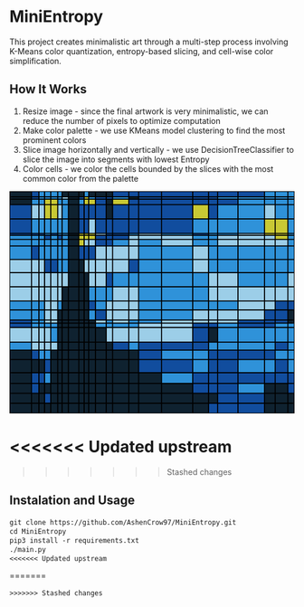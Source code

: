 # MiniEntropy
This project creates minimalistic art through a multi-step process involving K-Means color quantization, entropy-based slicing, and cell-wise color simplification.

## How It Works
1. Resize image - since the final artwork is very minimalistic, we can reduce the number of pixels to optimize computation
2. Make color palette - we use KMeans model clustering to find the most prominent colors
3. Slice image horizontally and vertically - we use DecisionTreeClassifier to slice the image into segments with lowest Entropy
4. Color cells - we color the cells bounded by the slices with the most common color from the palette

![Alt text](./starry_night_example/03_cells.bmp?raw=true "Starry Night")

<<<<<<< Updated upstream
=======

>>>>>>> Stashed changes
## Instalation and Usage
```
git clone https://github.com/AshenCrow97/MiniEntropy.git
cd MiniEntropy
pip3 install -r requirements.txt
./main.py
<<<<<<< Updated upstream
```
=======
```
>>>>>>> Stashed changes
